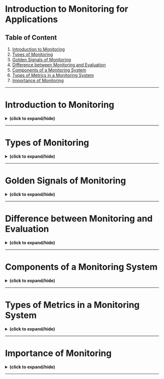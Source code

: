 # Introduction to Monitoring for Applications

## Table of Content

1. [Introduction to Monitoring](#intro)
2. [Types of Monitoring](#monitoring_types)
3. [Golden Signals of Monitoring](#golden_signals)
4. [Difference between Monitoring and Evaluation](#monitoring_evaluation_differences)
5. [Components of a Monitoring System](#monitoring_system_components)
6. [Types of Metrics in a Monitoring System](#metrics_types)
7. [Importance of Monitoring](#importance_of_monitoring)

---

<a id="intro"></a>
# Introduction to Monitoring
<details close>
<summary><b>(click to expand/hide)</b></summary>
<!-- MarkdownTOC -->

## What is Application Monitoring?
- **Definition**: Application monitoring is the process used by developers to ensure that their software performs as intended.
- **Purpose**: It allows for the collection, measurement, and visualization of data regarding the application's performance and issues.

## Importance of Application Monitoring
- **Reliability and Profitability**: Combines quality and development to create reliable and profitable applications.
- **Proactive Issue Resolution**: Helps in identifying and fixing issues before they affect the users.
- **Enhanced User Experience**: Ensures applications are fast and responsive, enhancing overall user satisfaction.

## Benefits of Application Monitoring
- **Visibility**: Provides a full-stack monitoring approach from the front-end user experience to the back-end infrastructure, ensuring complete visibility.
- **Performance Monitoring**: Continuously monitors and alerts about the application's performance to maintain optimal operation.
- **Usage Insights**: Reveals how and where applications are used across different devices, crucial for targeting improvements.

## Monitoring Processes
- **Data Collection**: Involves tracking application availability, bugs, resource usage, and user experience changes.
- **Event Analysis**: Uses tools like dependency and flow mapping to understand and resolve issues.
- **Real-Time Monitoring**: Assesses application health and functionality in real time to prevent downtimes and improve response times.

## Evaluation of Monitoring Solutions
- **Critical Questions**:
  1. **Ease of Deployment**: How simple is it to deploy the monitoring solution?
  2. **Monitoring Capabilities**: What statistics and metrics does the solution track?
  3. **Alert System**: Does it provide intelligent alerts for performance issues?
  4. **Coverage**: Can it monitor applications both on-premises and in the cloud?
- **Goal Assessment**: Evaluation helps determine if the monitoring meets its goals and delivers the expected outcomes.

## Key Takeaways
- Application monitoring is essential for maintaining the health and performance of applications.
- It enables proactive problem solving, ensuring applications deliver a superior user experience.
- Evaluating monitoring solutions is crucial for ensuring they meet the specific needs of the business and its applications.

<!-- /MarkdownTOC -->
</details>

---

<a id="monitoring_types"></a>
# Types of Monitoring
<details close>
<summary><b>(click to expand/hide)</b></summary>
<!-- MarkdownTOC -->

## Key Types of Monitoring

### System Monitoring
- **Purpose**: Ensures information about system availability, uptime, and application performance.
- **Components**: Includes server management, infrastructure monitoring, and network monitoring.
- **Uptime Monitoring**: Constantly checks if the application is operational and responsive.

### Dependency Monitoring
- **Function**: Maps and evaluates the resources an application relies on within a distributed IT infrastructure.
- **Importance**: Helps identify where issues originate, which is crucial for maintaining application performance.

### Integration Monitoring
- **Scope**: Focuses on third-party integrations essential for modern applications.
- **Benefits**: Ensures that these integrations are performing well, which is critical for the overall performance of the application.

### Web Performance Monitoring
- **Details**: Tracks web server availability and provides insights into page loading times and error locations.
- **Advantage**: Helps developers optimize web-based applications for better user experience.

### Business Activity Monitoring (BAM)
- **Metrics**: Tracks key business performance indicators such as retail sales and financial transactions.
- **Utility**: Allows businesses to understand how applications impact overall business performance.

### Application Performance Monitoring (APM)
- **Coverage**: Extends from the application to underlying infrastructure and dependencies.
- **Metrics**: Includes resource consumption, error rates, response times, and user experience.
- **Goal**: Ensures applications launch quickly and operate efficiently within the IT environment.

### Real User Monitoring (RUM)
- **Focus**: Captures real user interactions to provide a perspective on application or service performance from the user's viewpoint.
- **Data Provided**: Includes user retention on a site and load times, reflecting user satisfaction and application efficiency.

### Security Monitoring
- **Purpose**: Tracks network activities to identify and mitigate potential security threats.
- **Method**: Analyzes network log data to prevent attacks before they affect the business.

## Benefits of Monitoring Types
- **Enhanced Visibility**: Different types of monitoring provide comprehensive insight into various aspects of IT systems and business performance.
- **Optimal Performance**: Each monitoring type is tailored to specific IT functions, ensuring that all system components perform at their best.
- **Informed Decision Making**: Monitoring tools help businesses make decisions that enhance application performance and user satisfaction.

## Conclusion
Understanding the different types of monitoring is crucial for selecting the right tools or combination of tools to achieve optimal visibility and performance in your software systems.

<!-- /MarkdownTOC -->
</details>

---

<a id="golden_signals"></a>
# Golden Signals of Monitoring
<details close>
<summary><b>(click to expand/hide)</b></summary>
<!-- MarkdownTOC -->

## The Four Golden Signals

### 1. Latency
- **Definition**: The time it takes from when a request is sent to when it is completed.
- **Importance**: High latency can lead users to abandon the application, hence monitoring both successful and failed request latencies is vital.
- **Action**: Set latency targets and monitor them to identify and address intermittent or consistent high latency issues.

### 2. Traffic
- **Definition**: Measures how in-demand your service is, reflecting user engagement.
- **Variants**: Can be measured as transactions per second, page or resource requests, and more.
- **Utility**: Helps in understanding user patterns and optimizing their experience by identifying highly trafficked or underperforming areas.

### 3. Errors
- **Definition**: Includes failed requests or those completed with incorrect information.
- **Monitoring Focus**: Track all errors, distinguishing between critical and less severe ones, to understand the health of the system from the user's perspective.
- **Types of Errors**: Visible server or client errors (e.g., HTTP 500 or 404) and less obvious errors like incorrect content delivery despite a 200 OK status.

### 4. Saturation
- **Definition**: The degree to which a system's resources are used, such as CPU or memory.
- **Impact**: High saturation can lead to performance degradation, while low saturation might indicate over-provisioning.
- **Management**: Setting utilization targets helps optimize resource use and maintain service performance.

## Importance of Golden Signals
- **Proactive Monitoring**: By focusing on these four signals, you can monitor the health of your application effectively and identify issues before they escalate.
- **Operational Efficiency**: They aid in troubleshooting, alerting, and capacity planning, which enhances the overall management of the application.
- **Strategic Response**: Enables targeted interventions, reducing the time and effort needed to diagnose and resolve issues.

## Practical Application
- **Scenario Example**: If an application shows high latency, using the Golden Signals can help quickly pinpoint whether the issue is due to traffic, errors, or saturation, allowing for faster resolution.
- **Impact on Business**: Ensures that the application performs optimally, enhancing user satisfaction and business performance.

## Conclusion
The Golden Signals of monitoring provide a foundational framework for effectively managing and improving the performance of web applications, ensuring they meet user needs and business objectives.

<!-- /MarkdownTOC -->
</details>

---

<a id="monitoring_evaluation_differences"></a>
# Difference between Monitoring and Evaluation
<details close>
<summary><b>(click to expand/hide)</b></summary>
<!-- MarkdownTOC -->

## Monitoring vs. Evaluation

### Monitoring
- **Nature**: Routine and ongoing operational activity.
- **Participants**: Typically performed by developers and their teams who are directly involved with the application.
- **Purpose**: Focuses on tracking application performance throughout the programming, testing, and post-deployment lifecycle.
- **Activities**: Involves collecting data to identify, measure, and visualize application performance, availability, resource usage, and any arising issues.
- **Frequency**: Conducted regularly and systematically.

### Evaluation
- **Nature**: Long-term and less frequent strategic activity.
- **Participants**: Usually conducted by managers, supervisors, or external parties who may not be involved in the application's development.
- **Purpose**: Assesses whether the application meets predefined goals and achieves expected outcomes, including its overall value and effectiveness.
- **Activities**: Involves reviewing the application's impact, usefulness, sustainability, and profitability at strategic points, such as during or after rollout.
- **Frequency**: Occurs a few times, often at critical milestones.

## Importance of Each Process

### Importance of Monitoring
- **Operational Efficiency**: Ensures that the application functions correctly and optimally.
- **Problem Identification**: Helps in quickly spotting and addressing performance issues or security vulnerabilities.
- **Continuous Improvement**: Facilitates ongoing enhancements based on real-time data and user feedback.

### Importance of Evaluation
- **Strategic Assessment**: Measures how well the application aligns with business goals and user needs.
- **Value Demonstration**: Shows the application's relevance, profitability, and long-term viability.
- **Decision Making**: Supports higher-level decision-making about the application's future and resource allocation.

## Integration of Processes
- **Synergy**: While monitoring and evaluation are distinct, they complement each other; monitoring provides data critical for thorough evaluation.
- **Outcome-Oriented Development**: Together, they ensure that applications are not only functioning but also successful in meeting their intended goals.

## Conclusion
Monitoring ensures that an application performs well and meets operational standards, while evaluation assesses the application's strategic success and alignment with business outcomes. Both processes are crucial for delivering a healthy, valuable, and performant application to users.

<!-- /MarkdownTOC -->
</details>

---

<a id="monitoring_system_components"></a>
# Components of a Monitoring System
<details close>
<summary><b>(click to expand/hide)</b></summary>
<!-- MarkdownTOC -->


<!-- /MarkdownTOC -->
</details>

---

<a id="metrics_types"></a>
# Types of Metrics in a Monitoring System
<details close>
<summary><b>(click to expand/hide)</b></summary>
<!-- MarkdownTOC -->


<!-- /MarkdownTOC -->
</details>

---

<a id="importance_of_monitoring"></a>
# Importance of Monitoring
<details close>
<summary><b>(click to expand/hide)</b></summary>
<!-- MarkdownTOC -->


<!-- /MarkdownTOC -->
</details>

---
